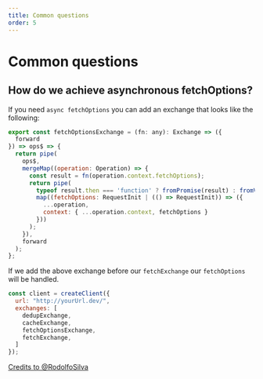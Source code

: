 ```yaml
---
title: Common questions
order: 5
---
```


# Common questions

## How do we achieve asynchronous fetchOptions?

If you need `async fetchOptions` you can add an exchange that looks like the following:

```js
export const fetchOptionsExchange = (fn: any): Exchange => ({
  forward
}) => ops$ => {
  return pipe(
    ops$,
    mergeMap((operation: Operation) => {
      const result = fn(operation.context.fetchOptions);
      return pipe(
        typeof result.then === 'function' ? fromPromise(result) : fromValue(result),
        map((fetchOptions: RequestInit | (() => RequestInit)) => ({
          ...operation,
          context: { ...operation.context, fetchOptions }
        }))
      );
    }),
    forward
  );
};
```

If we add the above exchange before our `fetchExchange` our `fetchOptions` will be handled.

```js
const client = createClient({
  url: "http://yourUrl.dev/",
  exchanges: [
    dedupExchange,
    cacheExchange,
    fetchOptionsExchange,
    fetchExchange,
  ]
});
```

[Credits to @RodolfoSilva](https://github.com/FormidableLabs/urql/issues/234#issuecomment-602305153)
